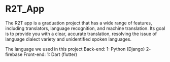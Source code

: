 # R2T_App
The R2T app is a graduation project that has a wide range of features, including translators, language recognition, and machine translation. Its goal is to provide you with a clear, accurate translation, resolving the issue of language dialect variety and unidentified spoken languages.

The language we used in this project
Back-end:
1: Python (Django)
2- firebase
Front-end:
1: Dart (flutter)
